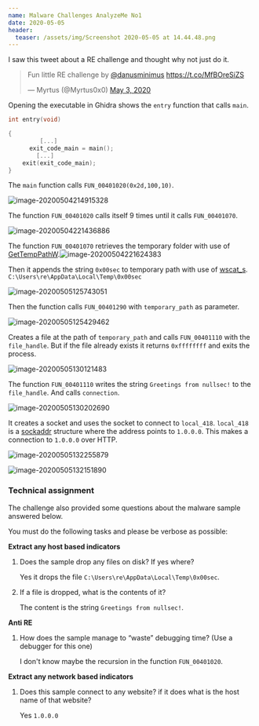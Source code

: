 ```yaml
---
name: Malware Challenges AnalyzeMe No1
date: 2020-05-05
header: 
  teaser: /assets/img/Screenshot 2020-05-05 at 14.44.48.png
---
```


I saw this tweet about a RE challenge and thought why not just do it.

<blockquote class="twitter-tweet"><p lang="en" dir="ltr">Fun little RE challenge by <a href="https://twitter.com/danusminimus?ref_src=twsrc%5Etfw">@danusminimus</a> <a href="https://t.co/MfBOreSiZS">https://t.co/MfBOreSiZS</a></p>&mdash; Myrtus (@Myrtus0x0) <a href="https://twitter.com/Myrtus0x0/status/1257007787470548994?ref_src=twsrc%5Etfw">May 3, 2020</a></blockquote> <script async src="https://platform.twitter.com/widgets.js" charset="utf-8"></script>

Opening the executable in Ghidra shows the `entry` function that calls `main`.

```c
int entry(void)

{
         [...]
      exit_code_main = main();
        [...]  
    exit(exit_code_main);
}
```

The `main` function calls `FUN_00401020(0x2d,100,10)`.

![image-20200504214915328]({{site.url}}/assets/img/image-20200504214915328.png)

The function `FUN_00401020` calls itself 9 times until it calls `FUN_00401070`.

![image-20200504221436886]({{site.url}}/assets/img/image-20200504221436886.png)

The function `FUN_00401070` retrieves the temporary folder with use of [GetTempPathW](https://docs.microsoft.com/en-us/windows/win32/api/fileapi/nf-fileapi-gettemppathw).![image-20200504221624383]({{site.url}}/assets/img/image-20200504221624383.png)

Then it appends the string `0x00sec` to temporary path with use of [wscat_s](https://docs.microsoft.com/en-us/cpp/c-runtime-library/reference/strcat-s-wcscat-s-mbscat-s?view=vs-2019). `C:\Users\re\AppData\Local\Temp\0x00sec`

![image-20200505125743051]({{site.url}}/assets/img/image-20200505125743051.png)

Then the function calls `FUN_00401290` with `temporary_path` as parameter.

![image-20200505125429462]({{site.url}}/assets/img/image-20200505125429462.png)

Creates a file at the path of `temporary_path` and calls `FUN_00401110` with the `file_handle`. But if the file already exists it returns `0xffffffff` and exits the process.

![image-20200505130121483]({{site.url}}/assets/img/image-20200505130121483.png)

The function `FUN_00401110` writes the string `Greetings from nullsec!` to the `file_handle`. And calls `connection`.

![image-20200505130202690]({{site.url}}/assets/img/image-20200505130202690.png)

It creates a socket and uses the socket to connect to `local_418`. `local_418` is a [sockaddr](https://docs.microsoft.com/nl-be/windows/win32/winsock/sockaddr-2) structure where the address points to `1.0.0.0`. This makes a connection to `1.0.0.0` over HTTP.

![image-20200505132255879]({{site.url}}/assets/img/image-20200505132255879.png)

![image-20200505132151890]({{site.url}}/assets/img/image-20200505132151890.png)

### Technical assignment

The challenge also provided some questions about the malware sample answered below.

You must do the following tasks and please be verbose as possible:

**Extract any host based indicators**

1. Does the sample drop any files on disk? If yes where?
   
	 Yes it drops the file `C:\Users\re\AppData\Local\Temp\0x00sec`.
2. If a file is dropped, what is the contents of it?

   The content is the string `Greetings from nullsec!`.

**Anti RE**

1. How does the sample manage to “waste” debugging time? (Use a debugger for this one)

   I don't know maybe the recursion in the function `FUN_00401020`.

**Extract any network based indicators**

1. Does this sample connect to any website? if it does what is the host name of that website?

   Yes `1.0.0.0`